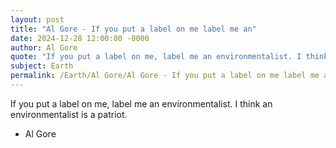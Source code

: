 ```yaml
---
layout: post
title: "Al Gore - If you put a label on me label me an"
date: 2024-12-28 12:00:00 -0000
author: Al Gore
quote: "If you put a label on me, label me an environmentalist. I think an environmentalist is a patriot."
subject: Earth
permalink: /Earth/Al Gore/Al Gore - If you put a label on me label me an
---
```


If you put a label on me, label me an environmentalist. I think an environmentalist is a patriot.

- Al Gore
